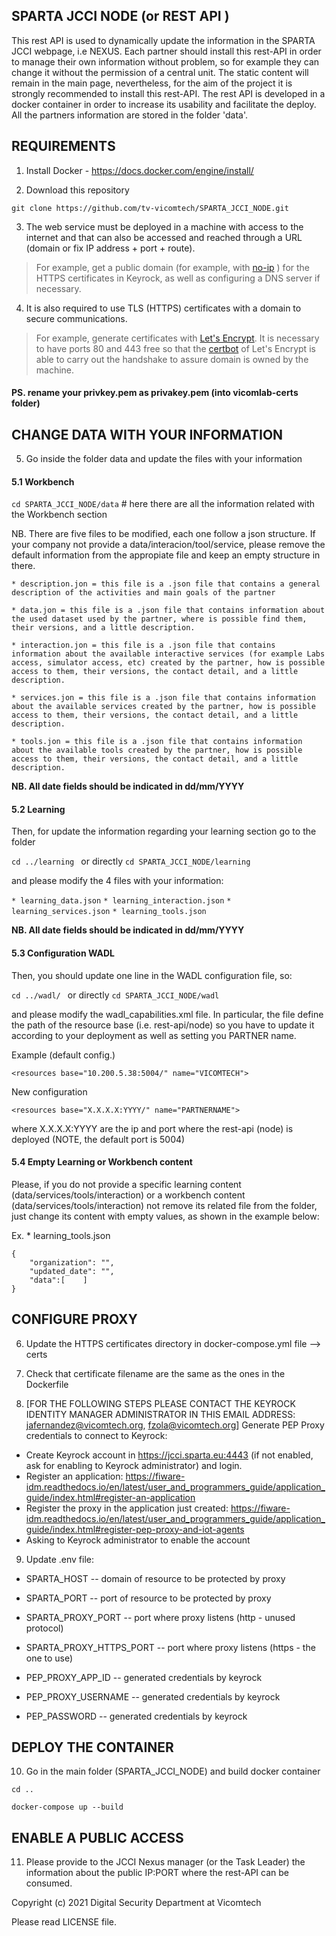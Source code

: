 ## SPARTA JCCI NODE (or REST API )

This rest API is used to dynamically update the information in the SPARTA JCCI webpage, i.e NEXUS. 
Each partner should install this rest-API in order to manage their own information without problem, so for example they can change it without the permission of a central unit. The static content will remain in the main page, nevertheless, for the aim of the project it is strongly recommended to install this rest-API. The rest API is developed in a docker container in order to increase its usability and facilitate the deploy. 
All the partners information are stored in the folder 'data'.

## REQUIREMENTS

1) Install Docker - https://docs.docker.com/engine/install/

2) Download this repository

```git clone https://github.com/tv-vicomtech/SPARTA_JCCI_NODE.git```

3) The web service must be deployed in a machine with access to the internet and that can also be accessed and reached through a URL (domain or fix IP address + port + route).

> For example, get a public domain (for example, with [no-ip](https://www.noip.com/) ) for the HTTPS certificates in Keyrock, as well as configuring a DNS server if necessary.

4) It is also required to use TLS (HTTPS) certificates with a domain to secure communications.

> For example, generate certificates with [Let's Encrypt](https://letsencrypt.org/). It is necessary to have ports 80 and 443 free so that the [certbot](https://medium.com/@pentacent/nginx-and-lets-encrypt-with-docker-in-less-than-5-minutes-b4b8a60d3a71) of Let's Encrypt is able to carry out the handshake to assure domain is owned by the machine.

#### PS. rename your privkey.pem as privakey.pem (into vicomlab-certs folder)

## CHANGE DATA WITH YOUR INFORMATION

5) Go inside the folder data and update the files with your information

#### 5.1 Workbench
```cd SPARTA_JCCI_NODE/data``` # here there are all the information related with the Workbench section

NB. There are five files to be modified, each one follow a json structure. If your company not provide a data/interacion/tool/service, please remove the default information from the appropiate file and keep an empty structure in there.

```* description.jon = this file is a .json file that contains a general description of the activities and main goals of the partner```

```* data.jon = this file is a .json file that contains information about the used dataset used by the partner, where is possible find them, their versions, and a little description.```

```* interaction.jon = this file is a .json file that contains information about the available interactive services (for example Labs access, simulator access, etc) created by the partner, how is possible access to them, their versions, the contact detail, and a little description.```

```* services.jon = this file is a .json file that contains information about the available services created by the partner, how is possible access to them, their versions, the contact detail, and a little description.```

```* tools.jon = this file is a .json file that contains information about the available tools created by the partner, how is possible access to them, their versions, the contact detail, and a little description.```

**NB. All date fields should be indicated in dd/mm/YYYY**

#### 5.2 Learning

Then, for update the information regarding your learning section go to the folder

```cd ../learning ```  or directly ```cd SPARTA_JCCI_NODE/learning ``` 

and please modify the 4 files with your information:

```* learning_data.json```
```* learning_interaction.json```
```* learning_services.json```
```* learning_tools.json```

**NB. All date fields should be indicated in dd/mm/YYYY**

#### 5.3 Configuration WADL

Then, you should update one line in the WADL configuration file, so:

```cd ../wadl/ ```  or directly ```cd SPARTA_JCCI_NODE/wadl ``` 

and please modify the wadl_capabilities.xml file. In particular, the file define the path of the resource base (i.e. rest-api/node) so you have to update it according to your deployment as well as setting you PARTNER name.

Example (default config.)

```<resources base="10.200.5.38:5004/" name="VICOMTECH">```

New configuration

```<resources base="X.X.X.X:YYYY/" name="PARTNERNAME">```

 where X.X.X.X:YYYY are the ip and port where the rest-api (node) is deployed (NOTE, the default port is 5004)

#### 5.4 Empty Learning or Workbench content

Please, if you do not provide a specific learning content (data/services/tools/interaction) or a workbench content (data/services/tools/interaction) not remove its related file from the folder, just change its content with empty values, as shown in the example below:

Ex. * learning_tools.json

```
{
	"organization": "",
	"updated_date": "",
	"data":[	]
}
```


## CONFIGURE PROXY

6) Update the HTTPS certificates directory in docker-compose.yml file --> certs

7) Check that certificate filename are the same as the ones in the Dockerfile

8) [FOR THE FOLLOWING STEPS PLEASE CONTACT THE KEYROCK IDENTITY MANAGER ADMINISTRATOR IN THIS EMAIL ADDRESS: jafernandez@vicomtech.org, fzola@vicomtech.org] Generate PEP Proxy credentials to connect to Keyrock:

- Create Keyrock account in https://jcci.sparta.eu:4443 (if not enabled, ask for enabling to Keyrock administrator) and login.
- Register an application: https://fiware-idm.readthedocs.io/en/latest/user_and_programmers_guide/application_guide/index.html#register-an-application
- Register the proxy in the application just created: https://fiware-idm.readthedocs.io/en/latest/user_and_programmers_guide/application_guide/index.html#register-pep-proxy-and-iot-agents
- Asking to Keyrock administrator to enable the account

9) Update .env file:

- SPARTA_HOST -- domain of resource to be protected by proxy
- SPARTA_PORT -- port of resource to be protected by proxy

- SPARTA_PROXY_PORT -- port where proxy listens (http - unused protocol)
- SPARTA_PROXY_HTTPS_PORT -- port where proxy listens (https - the one to use)

- PEP_PROXY_APP_ID -- generated credentials by keyrock
- PEP_PROXY_USERNAME -- generated credentials by keyrock
- PEP_PASSWORD -- generated credentials by keyrock

## DEPLOY THE CONTAINER
10) Go in the main folder (SPARTA_JCCI_NODE) and build docker container

```cd ..```

```docker-compose up --build```
 
 ## ENABLE A PUBLIC ACCESS
11) Please provide to the JCCI Nexus manager (or the Task Leader) the information about the public IP:PORT where the rest-API can be consumed.
 
 
Copyright (c) 2021 Digital Security Department at Vicomtech

Please read LICENSE file.
